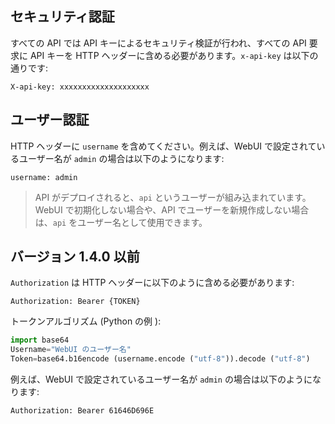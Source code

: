 
## セキュリティ認証

すべての API では API キーによるセキュリティ検証が行われ、すべての API 要求に API キーを HTTP ヘッダーに含める必要があります。`x-api-key` は以下の通りです:

```Config 
X-api-key: xxxxxxxxxxxxxxxxxxxx 
``` 

## ユーザー認証

HTTP ヘッダーに `username` を含めてください。例えば、WebUI で設定されているユーザー名が `admin` の場合は以下のようになります:

```config 
username: admin 
``` 

> API がデプロイされると、`api` というユーザーが組み込まれています。WebUI で初期化しない場合や、API でユーザーを新規作成しない場合は、`api` をユーザー名として使用できます。

## バージョン 1.4.0 以前

`Authorization` は HTTP ヘッダーに以下のように含める必要があります:

```Config 
Authorization: Bearer {TOKEN} 
``` 

トークンアルゴリズム (Python の例 ): 

```Python 
import base64 
Username="WebUI のユーザー名"
Token=base64.b16encode (username.encode ("utf-8")).decode ("utf-8") 
``` 

例えば、WebUI で設定されているユーザー名が `admin` の場合は以下のようになります:
```Config 
Authorization: Bearer 61646D696E 
``` 
